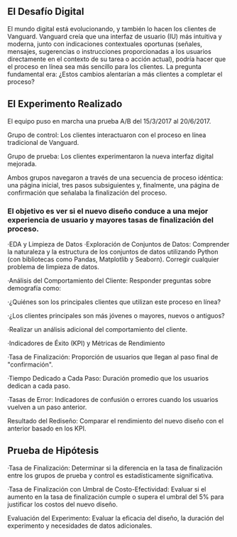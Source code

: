 ## El Desafío Digital

El mundo digital está evolucionando, y también lo hacen los clientes de Vanguard. Vanguard creía que una interfaz de usuario (IU) más intuitiva y moderna, junto con indicaciones contextuales oportunas (señales, mensajes, sugerencias o instrucciones proporcionadas a los usuarios directamente en el contexto de su tarea o acción actual), podría hacer que el proceso en línea sea más sencillo para los clientes. La pregunta fundamental era: ¿Estos cambios alentarían a más clientes a completar el proceso?

## El Experimento Realizado

El equipo puso en marcha una prueba A/B del 15/3/2017 al 20/6/2017.

Grupo de control: Los clientes interactuaron con el proceso en línea tradicional de Vanguard.

Grupo de prueba: Los clientes experimentaron la nueva interfaz digital mejorada.

Ambos grupos navegaron a través de una secuencia de proceso idéntica: una página inicial, tres pasos subsiguientes y, finalmente, una página de confirmación que señalaba la finalización del proceso.

### El objetivo es ver si el nuevo diseño conduce a una mejor experiencia de usuario y mayores tasas de finalización del proceso.

·EDA y Limpieza de Datos
·Exploración de Conjuntos de Datos: Comprender la naturaleza y la estructura de los conjuntos de datos utilizando Python (con bibliotecas como Pandas, Matplotlib y Seaborn). Corregir cualquier problema de limpieza de datos.

·Análisis del Comportamiento del Cliente: Responder preguntas sobre demografía como:

·¿Quiénes son los principales clientes que utilizan este proceso en línea?

·¿Los clientes principales son más jóvenes o mayores, nuevos o antiguos?

·Realizar un análisis adicional del comportamiento del cliente.

·Indicadores de Éxito (KPI) y Métricas de Rendimiento

·Tasa de Finalización: Proporción de usuarios que llegan al paso final de "confirmación".

·Tiempo Dedicado a Cada Paso: Duración promedio que los usuarios dedican a cada paso.

·Tasas de Error: Indicadores de confusión o errores cuando los usuarios vuelven a un paso anterior.

Resultado del Rediseño: Comparar el rendimiento del nuevo diseño con el anterior basado en los KPI.

## Prueba de Hipótesis

·Tasa de Finalización: Determinar si la diferencia en la tasa de finalización entre los grupos de prueba y control es estadísticamente significativa.

·Tasa de Finalización con Umbral de Costo-Efectividad: Evaluar si el aumento en la tasa de finalización cumple o supera el umbral del 5% para justificar los costos del nuevo diseño.


Evaluación del Experimento: Evaluar la eficacia del diseño, la duración del experimento y necesidades de datos adicionales.
